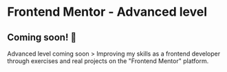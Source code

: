 # Frontend Mentor - Advanced level

## Coming soon! 👋

Advanced level coming soon > Improving my skills as a frontend developer through exercises and real projects on the "Frontend Mentor" platform.
